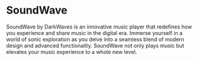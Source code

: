 # SoundWave
SoundWave by DarkWaves is an innovative music player that redefines how you experience and share music in the digital era. Immerse yourself in a world of sonic exploration as you delve into a seamless blend of modern design and advanced functionality. SoundWave not only plays music but elevates your music experience to a whole new level.
